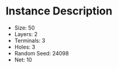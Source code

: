 # Instance Description

* Size: 50
* Layers: 2
* Terminals: 3
* Holes: 3
* Random Seed: 24098
* Net: 10
